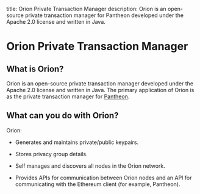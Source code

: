 title: Orion Private Transaction Manager
description: Orion is an open-source private transaction manager for Pantheon developed under the Apache 2.0 license and written in Java. 
<!--- END of page meta data -->

# Orion Private Transaction Manager

## What is Orion?

Orion is an open-source private transaction manager developed under the Apache 2.0 license and written in Java. 
The primary application of Orion is as the private transaction manager for [Pantheon](https://docs.pantheon.pegasys.tech/en/stable/).

## What can you do with Orion?

Orion: 

* Generates and maintains private/public keypairs.  

* Stores privacy group details. 

* Self manages and discovers all nodes in the Orion network.

* Provides APIs for communication between Orion nodes and an API for communicating with the Ethereum 
client (for example, Pantheon). 

